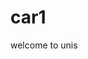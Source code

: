 # car1
<DOCTYPE html>
<html>
  <head>
    <title>hello anusha</title>
  </head>
  <body>
    welcome to unis
  </body>
</html>
